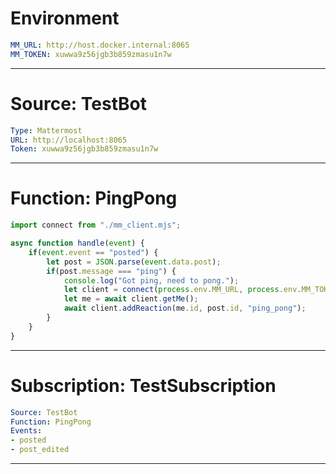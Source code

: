 # Environment
```yaml
MM_URL: http://host.docker.internal:8065
MM_TOKEN: xuwwa9z56jgb3b859zmasu1n7w
```
----
# Source: TestBot
```yaml
Type: Mattermost
URL: http://localhost:8065
Token: xuwwa9z56jgb3b859zmasu1n7w
```
----
# Function: PingPong
```javascript
import connect from "./mm_client.mjs";

async function handle(event) {
    if(event.event == "posted") {
        let post = JSON.parse(event.data.post);
        if(post.message === "ping") {
            console.log("Got ping, need to pong.");
            let client = connect(process.env.MM_URL, process.env.MM_TOKEN);
            let me = await client.getMe();
            await client.addReaction(me.id, post.id, "ping_pong");
        }
    }    
}
```
---
# Subscription: TestSubscription
```yaml
Source: TestBot
Function: PingPong
Events:
- posted
- post_edited
```
----
